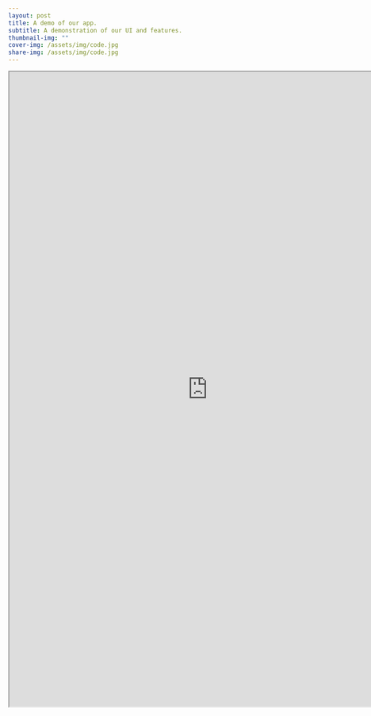 ```yaml
---
layout: post
title: A demo of our app.
subtitle: A demonstration of our UI and features.
thumbnail-img: ""
cover-img: /assets/img/code.jpg
share-img: /assets/img/code.jpg
---
```



<iframe
src="https://www.dropbox.com/s/zdtxi9grn61ceuw/device-2023-04-10-133050.webm?raw=1"
width="800" height="1280" allowfullscreen></iframe>
